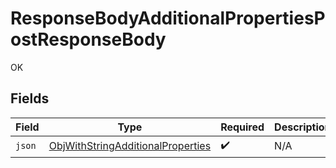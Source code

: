 # ResponseBodyAdditionalPropertiesPostResponseBody

OK


## Fields

| Field                                                                                         | Type                                                                                          | Required                                                                                      | Description                                                                                   |
| --------------------------------------------------------------------------------------------- | --------------------------------------------------------------------------------------------- | --------------------------------------------------------------------------------------------- | --------------------------------------------------------------------------------------------- |
| `json`                                                                                        | [ObjWithStringAdditionalProperties](../../models/shared/ObjWithStringAdditionalProperties.md) | :heavy_check_mark:                                                                            | N/A                                                                                           |